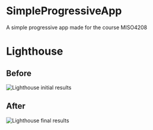 # SimpleProgressiveApp
A simple progressive app made for the course MISO4208

# Lighthouse
## Before
![Lighthouse initial results](https://lh3.googleusercontent.com/Wrrf6a512wl-dPM1O4XAeXhb77ES4SsMMhb7r-ZyN8nE_jdEgByLbZ6nv-3kRniHBDr0HOSeZR_9SxTyhkwL=w1920-h876-rw)
## After
![Lighthouse final results](https://lh3.google.com/u/0/d/1iUEnpkTL696Q2ISGWEcjgjW3jF56A5GA=w1920-h876-iv1)
